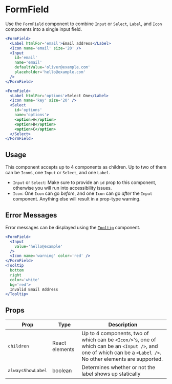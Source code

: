 # FormField

Use the `FormField` component to combine `Input` or `Select`, `Label`, and `Icon` components into a single input field.

```.jsx
<FormField>
  <Label htmlFor='email'>Email address</Label>
  <Icon name='email' size='20' />
  <Input
    id='email'
    name='email'
    defaultValue='oliver@example.com'
    placeholder='hello@example.com'
  />
</FormField>
```

```.jsx
<FormField>
  <Label htmlFor='options'>Select One</Label>
  <Icon name='key' size='20' />
  <Select
    id='options'
    name='options'>
    <option>A</option>
    <option>B</option>
    <option>C</option>
  </Select>
</FormField>
```

## Usage

This component accepts up to 4 components as children.
Up to two of them can be `Icon`s, one `Input` or `Select`, and one `Label`.

- `Input` or `Select`: Make sure to provide an `id` prop to this component, otherwise you will run into accessibility issues.
- `Icon`: One `Icon` can go _before_, and one `Icon` can go _after_ the `Input` component.
Anything else will result in a prop-type warning.

## Error Messages

Error messages can be displayed using the [`Tooltip`](/Tooltip) component.

```.jsx
<FormField>
  <Input
    value='hello@example'
  />
  <Icon name='warning' color='red' />
</FormField>
<Tooltip
  bottom
  right
  color='white'
  bg='red'>
  Invalid Email Address
</Tooltip>
```

## Props

Prop | Type | Description
---|---|---
`children` | React elements | Up to 4 components, two of which can be `<Icon/>`'s, one of which can be an `<Input />`, and one of which can be a `<Label />`. No other elements are supported.
`alwaysShowLabel` | boolean | Determines whether or not the label shows up statically

